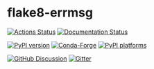 # flake8-errmsg

[![Actions Status][actions-badge]][actions-link]
[![Documentation Status][rtd-badge]][rtd-link]

[![PyPI version][pypi-version]][pypi-link]
[![Conda-Forge][conda-badge]][conda-link]
[![PyPI platforms][pypi-platforms]][pypi-link]

[![GitHub Discussion][github-discussions-badge]][github-discussions-link]
[![Gitter][gitter-badge]][gitter-link]

<!-- prettier-ignore-start -->
[actions-badge]:            https://github.com/henryiii/flake8-errmsg/workflows/CI/badge.svg
[actions-link]:             https://github.com/henryiii/flake8-errmsg/actions
[conda-badge]:              https://img.shields.io/conda/vn/conda-forge/flake8-errmsg
[conda-link]:               https://github.com/conda-forge/flake8-errmsg-feedstock
[github-discussions-badge]: https://img.shields.io/static/v1?label=Discussions&message=Ask&color=blue&logo=github
[github-discussions-link]:  https://github.com/henryiii/flake8-errmsg/discussions
[gitter-badge]:             https://badges.gitter.im/https://github.com/henryiii/flake8-errmsg/community.svg
[gitter-link]:              https://gitter.im/https://github.com/henryiii/flake8-errmsg/community?utm_source=badge&utm_medium=badge&utm_campaign=pr-badge
[pypi-link]:                https://pypi.org/project/flake8-errmsg/
[pypi-platforms]:           https://img.shields.io/pypi/pyversions/flake8-errmsg
[pypi-version]:             https://badge.fury.io/py/flake8-errmsg.svg
[rtd-badge]:                https://readthedocs.org/projects/flake8-errmsg/badge/?version=latest
[rtd-link]:                 https://flake8-errmsg.readthedocs.io/en/latest/?badge=latest
[sk-badge]:                 https://scikit-hep.org/assets/images/Scikit--HEP-Project-blue.svg
<!-- prettier-ignore-end -->
